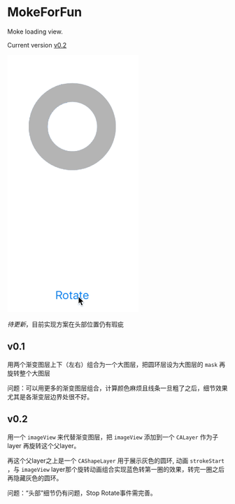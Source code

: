# MokeForFun
Moke loading view.

Current version [v0.2](#v0.2)

![](moke.gif)

*待更新*，目前实现方案在头部位置仍有瑕疵

## v0.1

用两个渐变图层上下（左右）组合为一个大图层，把圆环层设为大图层的 `mask` 再旋转整个大图层

问题：可以用更多的渐变图层组合，计算颜色麻烦且线条一旦粗了之后，细节效果尤其是各渐变层边界处很不好。

## v0.2

用一个 `imageView` 来代替渐变图层，把 `imageView` 添加到一个 `CALayer` 作为子 layer 再旋转这个父layer。

再这个父layer之上是一个 `CAShapeLayer` 用于展示灰色的圆环, 动画 `strokeStart` ，与 `imageView` layer那个旋转动画组合实现蓝色转第一圈的效果，转完一圈之后再隐藏灰色的圆环。

问题：“头部”细节仍有问题，Stop Rotate事件需完善。
